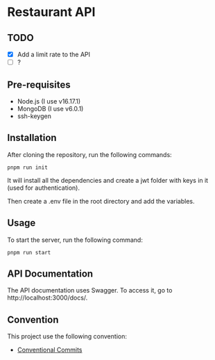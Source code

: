 # Restaurant API

## TODO

- [x] Add a limit rate to the API
- [ ] ?

## Pre-requisites

- Node.js (I use v16.17.1)
- MongoDB (I use v6.0.1)
- ssh-keygen

## Installation

After cloning the repository, run the following commands:

```
pnpm run init
```

It will install all the dependencies and create a jwt folder with keys in it (used for authentication).

Then create a .env file in the root directory and add the variables.

## Usage

To start the server, run the following command:

```
pnpm run start
```

## API Documentation

The API documentation uses Swagger. To access it, go to http://localhost:3000/docs/.

## Convention

This project use the following convention:

- [Conventional Commits](https://www.conventionalcommits.org/en/v1.0.0/)
